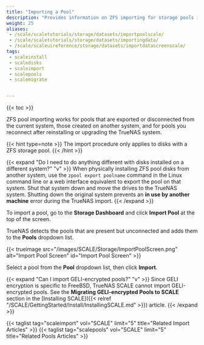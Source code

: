 ```yaml
---
title: "Importing a Pool"
description: "Provides information on ZFS importing for storage pools in TrueNAS SCALE. It also addresses GELI-encrypted pools."
weight: 25
aliases:
 - /scale/scaletutorials/storage/datasets/importpoolscale/
 - /scale/scaletutorials/storage/datasets/importingdata/
 - /scale/scaleuireference/storage/datasets/importdatascreenscale/
tags:
 - scaleinstall
 - scaledisks
 - scaleimport
 - scalepools
 - scalemigrate


---
```


{{< toc >}}

ZFS pool importing works for pools that are exported or disconnected from the current system, those created on another system, and for pools you reconnect after reinstalling or upgrading the TrueNAS system.

{{< hint type=note >}}
The import procedure only applies to disks with a ZFS storage pool.
{{< /hint >}}

{{< expand "Do I need to do anything different with disks installed on a different system?" "v" >}}
When physically installing ZFS pool disks from another system, use the `zpool export poolname` command in the Linux command line or a web interface equivalent to export the pool on that system.
Shut that system down and move the drives to the TrueNAS system.
Shutting down the original system prevents an **in use by another machine** error during the TrueNAS import.
{{< /expand >}}

To import a pool, go to the **Storage Dashboard** and click **Import Pool** at the top of the screen.

TrueNAS detects the pools that are present but unconnected and adds them to the **Pools** dropdown list.

{{< trueimage src="/images/SCALE/Storage/ImportPoolScreen.png" alt="Import Pool Screen" id="Import Pool Screen" >}}

Select a pool from the **Pool** dropdown list, then click **Import**.

{{< expand "Can I import GELI-encrypted pools?" "v" >}}
Since GELI encryption is specific to FreeBSD, TrueNAS SCALE cannot import GELI-encrypted pools. 
See the **Migrating GELI-encrypted Pools to SCALE** section in the [Installing SCALE]({{< relref "/SCALE/GettingStarted/Install/InstallingSCALE.md" >}}) article.
{{< /expand >}}

{{< taglist tag="scaleimport" vol="SCALE" limit="5" title="Related Import Articles" >}}
{{< taglist tag="scalepools" vol="SCALE" limit="5" title="Related Pools Articles" >}}
